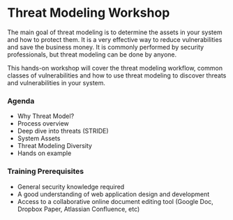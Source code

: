 # Threat Modeling Workshop
The main goal of threat modeling is to determine the assets in your system and how to protect them.  It is a very effective way to reduce vulnerabilities and save the business money.  It is commonly performed by security professionals, but threat modeling can be done by anyone.

This hands-on workshop will cover the threat modeling workflow, common classes of vulnerabilities and how to use threat modeling to discover threats and vulnerabilities in your system.

### Agenda
* Why Threat Model?
* Process overview
* Deep dive into threats (STRIDE)
* System Assets
* Threat Modeling Diversity
* Hands on example

### Training Prerequisites 
* General security knowledge required
* A good understanding of web application design and development
* Access to a collaborative online document editing tool (Google Doc, Dropbox Paper, Atlassian Confluence, etc)
